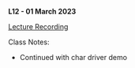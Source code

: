**L12 - 01 March 2023**

[Lecture Recording](https://youtu.be/XfnGgOwcuHA)

Class Notes:

* Continued with char driver demo
